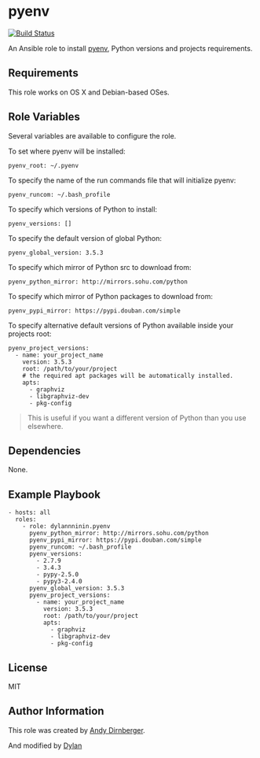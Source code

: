 pyenv
=====

[![Build Status](https://travis-ci.org/dylanninin/ansible-pyenv.svg?branch=master)](https://travis-ci.org/dylanninin/ansible-pyenv)

An Ansible role to install [pyenv](https://github.com/yyuu/pyenv), Python versions and projects requirements.

Requirements
------------

This role works on OS X and Debian-based OSes.

Role Variables
--------------

Several variables are available to configure the role.

To set where pyenv will be installed:

    pyenv_root: ~/.pyenv

To specify the name of the run commands file that will initialize pyenv:

    pyenv_runcom: ~/.bash_profile

To specify which versions of Python to install:

    pyenv_versions: []

To specify the default version of global Python:

    pyenv_global_version: 3.5.3

To specify which mirror of Python src to download from:

    pyenv_python_mirror: http://mirrors.sohu.com/python

To specify which mirror of Python packages to download from:

    pyenv_pypi_mirror: https://pypi.douban.com/simple

To specify alternative default versions of Python available inside your projects
root:

    pyenv_project_versions:
      - name: your_project_name
        version: 3.5.3
        root: /path/to/your/project
        # the required apt packages will be automatically installed.
        apts:
          - graphviz
          - libgraphviz-dev
          - pkg-config

> This is useful if you want a different version of Python than you use elsewhere.

Dependencies
------------

None.


Example Playbook
----------------

    - hosts: all
      roles:
        - role: dylannninin.pyenv
          pyenv_python_mirror: http://mirrors.sohu.com/python
          pyenv_pypi_mirror: https://pypi.douban.com/simple
          pyenv_runcom: ~/.bash_profile
          pyenv_versions:
            - 2.7.9
            - 3.4.3
            - pypy-2.5.0
            - pypy3-2.4.0
          pyenv_global_version: 3.5.3
          pyenv_project_versions:
            - name: your_project_name
              version: 3.5.3
              root: /path/to/your/project
              apts:
                - graphviz
                - libgraphviz-dev
                - pkg-config

License
-------

MIT

Author Information
------------------

This role was created by [Andy Dirnberger](https://github.com/dirn).

And modified by [Dylan](https://github.com/dylanninin)
